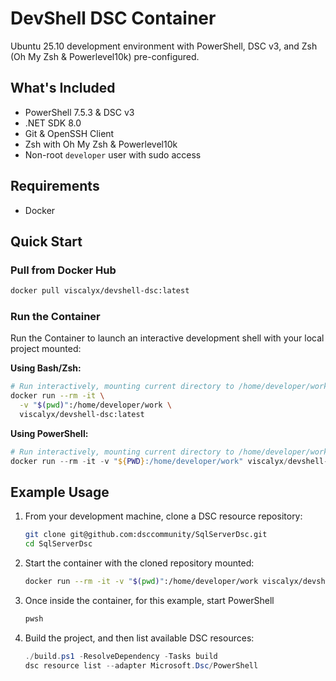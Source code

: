 # DevShell DSC Container

Ubuntu 25.10 development environment with PowerShell, DSC v3, and Zsh (Oh My Zsh & Powerlevel10k) pre-configured.

## What's Included

- PowerShell 7.5.3 & DSC v3
- .NET SDK 8.0
- Git & OpenSSH Client
- Zsh with Oh My Zsh & Powerlevel10k
- Non-root `developer` user with sudo access

## Requirements

- Docker

## Quick Start

### Pull from Docker Hub

```bash
docker pull viscalyx/devshell-dsc:latest
```

### Run the Container

Run the Container to launch an interactive development shell with your local project mounted:

**Using Bash/Zsh:**

```bash
# Run interactively, mounting current directory to /home/developer/work
docker run --rm -it \
  -v "$(pwd)":/home/developer/work \
  viscalyx/devshell-dsc:latest
```

**Using PowerShell:**

```powershell
# Run interactively, mounting current directory to /home/developer/work
docker run --rm -it -v "${PWD}:/home/developer/work" viscalyx/devshell-dsc:latest
```

## Example Usage

1. From your development machine, clone a DSC resource repository:

   ```bash
   git clone git@github.com:dsccommunity/SqlServerDsc.git
   cd SqlServerDsc
   ```

1. Start the container with the cloned repository mounted:

   ```bash
   docker run --rm -it -v "$(pwd)":/home/developer/work viscalyx/devshell-dsc:latest
   ```

1. Once inside the container, for this example, start PowerShell

   ```bash
   pwsh
   ```

1. Build the project, and then list available DSC resources:

   ```powershell
   ./build.ps1 -ResolveDependency -Tasks build
   dsc resource list --adapter Microsoft.Dsc/PowerShell
   ```
